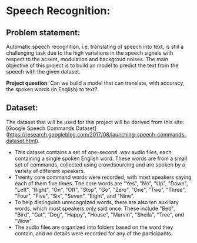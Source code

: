 # Speech Recognition:

## Problem statement:

Automatic speech recognition, i.e. translating of speech into text, is still a challenging task due to the high variations in the speech signals with respect to the acsent, modulation and backgroud noises. The main objective of this project is to build an model to predict the text from the speech with the given dataset.

**Project question**: Can we build a model that can translate, with accuracy, the spoken words (in English) to text?


## Dataset: 

The dataset that will be used for this project will be derived from this site: [Google Speech Commands Dataset] (https://research.googleblog.com/2017/08/launching-speech-commands-dataset.html). 

* This dataset contains a set of one-second .wav audio files, each containing a single spoken English word. These words are from a small set of commands, collected using crowdsourcing and are spoken by a variety of different speakers. 
* Twenty core command words were recorded, with most speakers saying each of them five times. The core words are "Yes", "No", "Up", "Down", "Left", "Right", "On", "Off", "Stop", "Go", "Zero", "One", "Two", "Three", "Four", "Five", "Six", "Seven", "Eight", and "Nine". 
* To help distinguish unrecognized words, there are also ten auxiliary words, which most speakers only said once. These include "Bed", "Bird", "Cat", "Dog", "Happy", "House", "Marvin", "Sheila", "Tree", and "Wow". 
* The audio files are organized into folders based on the word they contain, and no details were recorded for any of the participants.

